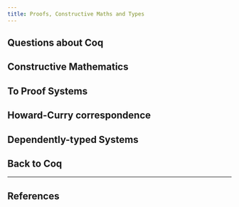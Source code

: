 ```yaml
---
title: Proofs, Constructive Maths and Types
---
```


## Questions about Coq

## Constructive Mathematics

## To Proof Systems

## Howard-Curry correspondence

## Dependently-typed Systems

## Back to Coq

---

## References
